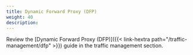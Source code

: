 ```yaml
---
title: Dynamic Forward Proxy (DFP)
weight: 40
description:
---
```


Review the [Dynamic Forward Proxy (DFP)]({{< link-hextra path="/traffic-management/dfp" >}}) guide in the traffic management section. 